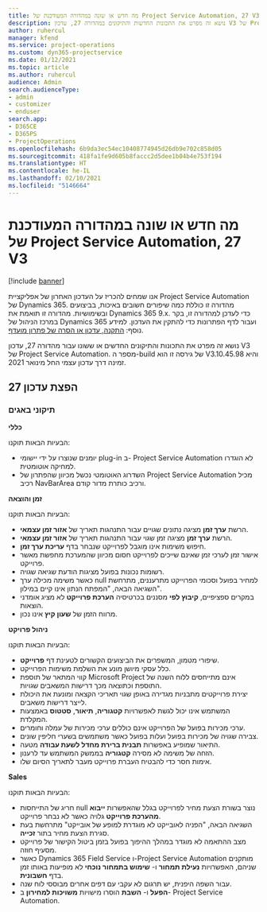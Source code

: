 ```yaml
---
title: מה חדש או שונה במהדורה המעודכנת של Project Service Automation, 27 V3
description: נושא זה מפרט את התכונות החדשות והתיקונים במהדורה 27, עדכון V3 של Project Service Automation.
author: ruhercul
manager: kfend
ms.service: project-operations
ms.custom: dyn365-projectservice
ms.date: 01/12/2021
ms.topic: article
ms.author: ruhercul
audience: Admin
search.audienceType:
- admin
- customizer
- enduser
search.app:
- D365CE
- D365PS
- ProjectOperations
ms.openlocfilehash: 6b9da3ec54ec10408774945d26db9e702c858d05
ms.sourcegitcommit: 418fa1fe9d605b8faccc2d5dee1b04b4e753f194
ms.translationtype: HT
ms.contentlocale: he-IL
ms.lasthandoff: 02/10/2021
ms.locfileid: "5146664"
---
```

# <a name="whats-new-or-changed-in-project-service-automation-update-release-27-v3"></a>מה חדש או שונה במהדורה המעודכנת של Project Service Automation, 27 V3

[!include [banner](../includes/psa-now-project-operations.md)]

אנו שמחים להכריז על העדכון האחרון של אפליקציית Project Service Automation של Dynamics 365. מהדורה זו כוללת כמה שיפורים חשובים באיכות, בביצועים ובשימושיות. מהדורה זו תואמת את Dynamics 365 9.x. כדי לעדכן למהדורה זו, בקר במרכז הניהול של Dynamics 365 ועבור לדף הפתרונות כדי להתקין את העדכון. למידע נוסף: [התקנה, עדכון או הסרה של פתרון מועדף](https://docs.microsoft.com/power-platform/admin/install-remove-preferred-solution).

נושא זה מפרט את התכונות והתיקונים החדשים או ששונו עבור מהדורה 27, עדכון V3 של Project Service Automation. מספר ה-build של גירסה זו הוא V3.10.45.98 והיא זמינה דרך עדכון עצמי החל מינואר 2021.

## <a name="update-release-27"></a>הפצת עדכון 27

### <a name="bug-fixes"></a>תיקוני באגים

**כללי**

הבעיות הבאות תוקנו:

- יומנים שנוצרו על ידי יישומי plug-in ב- Project Service Automation לא הוגדרו למחיקה אוטומטית.
- השדרוג האוטומטי נכשל מכיוון שהפתרון של Project Service Automation מכיל רכיב NavBarArea ורכיב כותרת מדור קודם.

**זמן והוצאה**

הבעיות הבאות תוקנו:

- הרשת **ערך זמן** מציגה נתונים שגויים עבור התנהגות תאריך של **אזור זמן עצמאי**.
- הרשת **ערך זמן** מציגה זמן שגוי עבור התנהגות תאריך של **אזור זמן עצמאי**.
- חיפוש משימות אינו מוגבל לפרוייקט שנבחר בדף **‏‫עריכת ערך זמן‬**.
- אישור זמן לערכי זמן שאינם שייכים לפרוייקט חסום מכיוון שהמערכת מחפשת מאשר פרוייקט.
- רשומות נכונות בפועל מציגות הודעת שגיאה שגויה.
- כאשר משימה מכילה ערך null למחיר בפועל וסכומי הפרוייקט מתרעננים, מתרחשת השגיאה הבאה, "המפתח הנתון אינו קיים במילון".
- במקרים ספציפיים, **קיבוץ לפי** מסננים בכרטיסיה **הערכת פרוייקט** לא מציג אומדני הוצאות.
- מרווח הזמן של **שעון קיץ** אינו נכון.

**ניהול פרויקט**

הבעיות הבאות תוקנו:

- שיפורי מטמון, המשפרים את הביצועים הקשורים לטעינת דף **פרוייקט**.
- כלל עסקי מיושן מונע את השלמת משימות הפרוייקט.
- קווי המתאר של תוספת Microsoft Project אינם מתייחסים ללוח השנה של התוספת וכתוצאה מכך דרישות המשאבים שגויות.
- יצירת פרוייקטים מתבניות מגדירה באופן שגוי תאריכי הקצאה ומונעת את היכולת לייצר דרישות משאבים.
- המשתמש אינו יכול לגשת לאפשרויות **קטגוריה**, **תיאור**, **סטטוס** באמצעות המקלדת.
- ערכי מכירות בפועל של הפרוייקט אינם כוללים ערכי מכירות של עמלה וחומרים.
- צבירה שגויה של מכירות בפועל ועלות בפועל כאשר משתמשים בשערי חליפין שונים.
- התיאור שמופיע באפשרות **תבנית ברירת מחדל לשעת עבודה** מטעה.
- הזחה של משימה לא מסירה **קטגוריה** בממשק המשתמש עד לרענון.
- אימות חסר כדי להבטיח העברת פרוייקט מעבר לתאריך הסיום שלו.

**Sales**

הבעיות הבאות תוקנו:

- חריג של התייחסות null נוצר בשורת הצעת מחיר לפרוייקט בגלל שהאפשרות **ייבוא מהערכת פרוייקט** גלויה כאשר לא נבחר פרוייקט.
- השגיאה הבאה, "הפניה לאובייקט לא מוגדרת למופע של אובייקט" מתרחשת בעת סגירת הצעת מחיר בתור **זכייה**.
- מצב ההתאמה לא מוגדר במהלך ההיפוך בפועל בזמן ביטול הקישור של פרוייקט מסעיף חוזה.
- כאשר Dynamics 365 Field Service ו-Project Service Automation מותקנים שניהם, האפשרויות **נעילת תמחור** ו- **שימוש בתמחור נוכחי** לא מופיעות באותו זמן בדף **חשבונית**.
- עבור השפה היפנית, יש תרגום לא עקבי עם דפים אחרים מבוססי לוח שנה.
- **הפעל** ו- **השבת** הוסרו מישויות **משויכות למחירון** ב- Project Service Automation.
